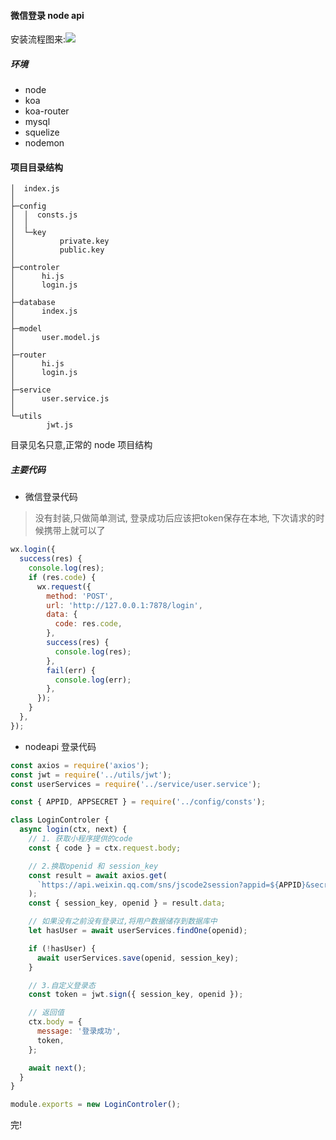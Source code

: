#### 微信登录 node api

安装流程图来:![](https://res.wx.qq.com/wxdoc/dist/assets/img/api-login.2fcc9f35.jpg)

##### 环境

- node
- koa
- koa-router
- mysql
- squelize
- nodemon

#### 项目目录结构

```shell
│  index.js
│
├─config
│  │  consts.js
│  │
│  └─key
│          private.key
│          public.key
│
├─controler
│      hi.js
│      login.js
│
├─database
│      index.js
│
├─model
│      user.model.js
│
├─router
│      hi.js
│      login.js
│
├─service
│      user.service.js
│
└─utils
        jwt.js
```

目录见名只意,正常的 node 项目结构

##### 主要代码

- 微信登录代码
> 没有封装,只做简单测试, 登录成功后应该把token保存在本地, 下次请求的时候携带上就可以了

```js
wx.login({
  success(res) {
    console.log(res);
    if (res.code) {
      wx.request({
        method: 'POST',
        url: 'http://127.0.0.1:7878/login',
        data: {
          code: res.code,
        },
        success(res) {
          console.log(res);
        },
        fail(err) {
          console.log(err);
        },
      });
    }
  },
});
```

- nodeapi 登录代码
```js
const axios = require('axios');
const jwt = require('../utils/jwt');
const userServices = require('../service/user.service');

const { APPID, APPSECRET } = require('../config/consts');

class LoginControler {
  async login(ctx, next) {
    // 1. 获取小程序提供的code
    const { code } = ctx.request.body;

    // 2.换取openid 和 session_key
    const result = await axios.get(
      `https://api.weixin.qq.com/sns/jscode2session?appid=${APPID}&secret=${APPSECRET}&js_code=${code}&grant_type=authorization_code`
    );
    const { session_key, openid } = result.data;

    // 如果没有之前没有登录过,将用户数据储存到数据库中
    let hasUser = await userServices.findOne(openid);

    if (!hasUser) {
      await userServices.save(openid, session_key);
    }

    // 3.自定义登录态
    const token = jwt.sign({ session_key, openid });

    // 返回值
    ctx.body = {
      message: '登录成功',
      token,
    };

    await next();
  }
}

module.exports = new LoginControler();
```
完!
